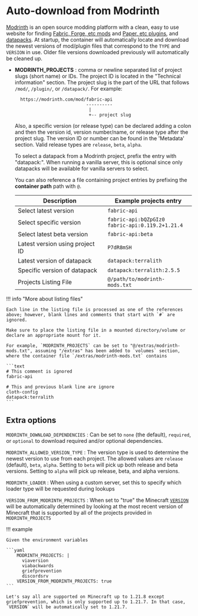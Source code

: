 # Auto-download from Modrinth

[Modrinth](https://modrinth.com/) is an open source modding platform with a clean, easy to use website for finding [Fabric, Forge, etc mods](https://modrinth.com/mods) and [Paper, etc plugins](https://modrinth.com/plugins), and [datapacks](https://modrinth.com/datapacks). At startup, the container will automatically locate and download the newest versions of mod/plugin files that correspond to the `TYPE` and `VERSION` in use. Older file versions downloaded previously will automatically be cleaned up.

- **MODRINTH_PROJECTS** : comma or newline separated list of project slugs (short name) or IDs. The project ID is located in the "Technical information" section. The project slug is the part of the URL that follows `/mod/`, `/plugin/`, or `/datapack/`. For example:
  ```
    https://modrinth.com/mod/fabric-api
                             ----------
                              |
                              +-- project slug
  ```
  Also, a specific version (or release type) can be declared adding a colon and then the version id, version number/name, or release type after the project slug. The version ID or number can be found in the 'Metadata' section. Valid release types are `release`, `beta`, `alpha`.
  
  To select a datapack from a Modrinth project, prefix the entry with "datapack:". When running a vanilla server, this is optional since only datapacks will be available for vanilla servers to select.
  
  You can also reference a file containing project entries by prefixing the **container path** path with `@`.
        
  | Description                     | Example projects entry                                |
  |---------------------------------|-------------------------------------------------------|
  | Select latest version           | `fabric-api`                                          |
  | Select specific version         | `fabric-api:bQZpGIz0`<br/>`fabric-api:0.119.2+1.21.4` |
  | Select latest beta version      | `fabric-api:beta`                                     |
  | Latest version using project ID | `P7dR8mSH`                                            |
  | Latest version of datapack      | `datapack:terralith`                                  |
  | Specific version of datapack    | `datapack:terralith:2.5.5`                            |
  | Projects Listing File           | `@/path/to/modrinth-mods.txt`                         |

!!! info "More about listing files"

    Each line in the listing file is processed as one of the references above; however, blank lines and comments that start with `#` are ignored.
    
    Make sure to place the listing file in a mounted directory/volume or declare an appropriate mount for it.
    
    For example, `MODRINTH_PROJECTS` can be set to "@/extras/modrinth-mods.txt", assuming "/extras" has been added to `volumes` section, where the container file `/extras/modrinth-mods.txt` contains
    
    ```text
    # This comment is ignored
    fabric-api
    
    # This and previous blank line are ignore
    cloth-config
    datapack:terralith
    ```

## Extra options

`MODRINTH_DOWNLOAD_DEPENDENCIES`
: Can be set to `none` (the default), `required`, or `optional` to download required and/or optional dependencies.

`MODRINTH_ALLOWED_VERSION_TYPE`
: The version type is used to determine the newest version to use from each project. The allowed values are `release` (default), `beta`, `alpha`. Setting to `beta` will pick up both release and beta versions. Setting to `alpha` will pick up release, beta, and alpha versions.

`MODRINTH_LOADER`
: When using a custom server, set this to specify which loader type will be requested during lookups

`VERSION_FROM_MODRINTH_PROJECTS`
: When set to "true" the Minecraft [`VERSION`](../versions/minecraft.md) will be automatically determined by looking at the most recent version of Minecraft that is supported by all of the projects provided in `MODRINTH_PROJECTS`

!!! example

    Given the environment variables
    
    ```yaml
        MODRINTH_PROJECTS: |
          viaversion
          viabackwards
          griefprevention
          discordsrv
        VERSION_FROM_MODRINTH_PROJECTS: true
    ```
    
    Let's say all are supported on Minecraft up to 1.21.8 except griefprevention, which is only supported up to 1.21.7. In that case, `VERSION` will be automatically set to 1.21.7.